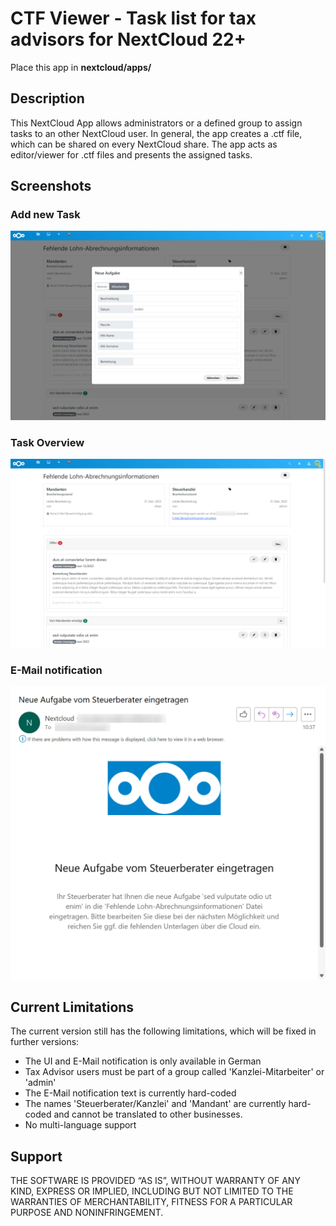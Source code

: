 <!--
SPDX-FileCopyrightText: MindFabrik UG <support@mindfabrik.de>
SPDX-License-Identifier: CC0-1.0
-->

# CTF Viewer - Task list for tax advisors for NextCloud 22+
Place this app in **nextcloud/apps/**

## Description
This NextCloud App allows administrators or a defined group to assign tasks
to an other NextCloud user. In general, the app creates a .ctf file, which 
can be shared on every NextCloud share. 
The app acts as editor/viewer for .ctf files and presents the assigned tasks.

## Screenshots
### Add new Task
![Add new Task](/img/editor.jpg)
### Task Overview
![Task Overview](/img/taskoverview.jpg)
### E-Mail notification
![E-Mail Notification](/img/emailnotification.jpg)

## Current Limitations
The current version still has the following limitations, which will be fixed in further versions:
- The UI and E-Mail notification is only available in German
- Tax Advisor users must be part of a group called 'Kanzlei-Mitarbeiter' or 'admin'
- The E-Mail notification text is currently hard-coded
- The names 'Steuerberater/Kanzlei' and 'Mandant' are currently hard-coded and cannot be translated to other businesses.
- No multi-language support

## Support
THE SOFTWARE IS PROVIDED “AS IS”, WITHOUT WARRANTY OF ANY KIND, EXPRESS OR IMPLIED, INCLUDING BUT NOT LIMITED TO THE WARRANTIES OF MERCHANTABILITY, FITNESS FOR A PARTICULAR PURPOSE AND NONINFRINGEMENT.
